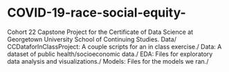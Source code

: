 # COVID-19-race-social-equity-
Cohort 22 Capstone Project for the Certificate of Data Science at Georgetown University School of Continuing Studies.
Data/
CCDataforInClassProject: A couple scripts for an in class exercise./
Data: A dataset of public health/socioeconomic data./
EDA: Files for exploratory data analysis and visualizations./
Models: Files for the models we ran./
